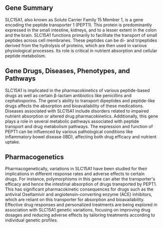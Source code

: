 ## Gene Summary
SLC15A1, also known as Solute Carrier Family 15 Member 1, is a gene encoding the peptide transporter 1 (PEPT1). This protein is predominantly expressed in the small intestine, kidneys, and to a lesser extent in the colon and the brain. SLC15A1 functions primarily to facilitate the transport of small peptides across cell membranes. These peptides can be di- and tripeptides derived from the hydrolysis of proteins, which are then used in various physiological processes. Its role is critical in nutrient absorption and cellular peptide metabolism.

## Gene Drugs, Diseases, Phenotypes, and Pathways
SLC15A1 is implicated in the pharmacokinetics of various peptide-based drugs as well as certain β-lactam antibiotics like penicillins and cephalosporins. The gene's ability to transport dipeptides and peptide-like drugs affects the absorption and bioavailability of these medications. Diseases associated with SLC15A1 include disorders related to impaired nutrient absorption or altered drug pharmacokinetics. Additionally, this gene plays a role in several metabolic pathways associated with peptide transport and drug metabolism pathways. The expression and function of PEPT1 can be influenced by various pathological conditions like inflammatory bowel disease (IBD), affecting both drug efficacy and nutrient uptake.

## Pharmacogenetics
Pharmacogenetically, variations in SLC15A1 have been studied for their implications in different response rates and adverse effects to certain drugs. For instance, polymorphisms in this gene can alter the transporter's efficacy and hence the intestinal absorption of drugs transported by PEPT1. This has significant pharmacokinetic consequences for drugs such as the antiviral Oseltamivir and angiotensin-converting enzyme (ACE) inhibitors, which are reliant on this transporter for absorption and bioavailability. Effective drug responses and personalized treatments are being explored in association with SLC15A1 genetic variations, focusing on improving drug dosages and reducing adverse effects by tailoring treatments according to individual genetic profiles.